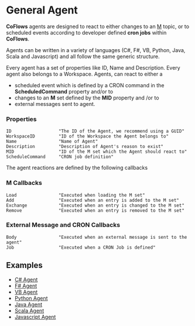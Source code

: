 General Agent
===

**CoFlows** agents are designed to react to either changes to an [M](../M.md "M Set") topic, or to scheduled events according to developer defined **cron jobs** within **CoFlows**.

Agents can be written in a variety of languages (C#, F#, VB, Python, Java, Scala and Javascript) and all follow the same generic structure.

Every agent has a set of properties like ID, Name and Description. Every agent also belongs to a Workspace.
Agents, can react to either a 
* scheduled event which is defined by a CRON command in the **ScheduledCommand** property and/or to
* changes to an **M** set defined by the **MID** property and /or to
* external messages sent to agent.

### Properties

    ID                  "The ID of the Agent, we recommend using a GUID"
    WorkspaceID         "ID of the Workspace the Agent belongs to"
    Name                "Name of Agent"
    Description         "Description of Agent's reason to exist"
    MID                 "ID of the M set which the Agent should react to"
    ScheduleCommand     "CRON job definition"


The agent reactions are defined by the following callbacks
### M Callbacks

    Load                "Executed when loading the M set"
    Add                 "Executed when an entry is added to the M set"
    Exchange            "Executed when an entry is changed to the M set"
    Remove              "Executed when an entry is removed to the M set"

### External Message and CRON Callbacks

    Body                "Executed when an external message is sent to the agent"
    Job                 "Executed when a CRON Job is defined"

## Examples
* [C# Agent](Cs.md "C# Agent")
* [F# Agent](Fs.md "F# Agent")
* [VB Agent](Vb.md "VB Agent")
* [Python Agent](Python.md "Python Agent")
* [Java Agent](Java.md "Java Agent")
* [Scala Agent](Scala.md "Scala Agent")
* [Javascript Agent](Javascript.md "Javascript Agent")
